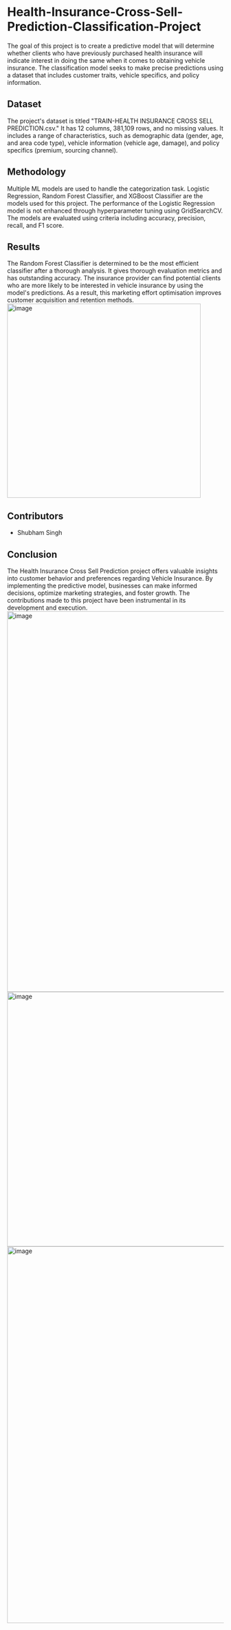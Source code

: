 # Health-Insurance-Cross-Sell-Prediction-Classification-Project

The goal of this project is to create a predictive model that will determine whether clients who have previously purchased health insurance will indicate interest in doing the same when it comes to obtaining vehicle insurance. The classification model seeks to make precise predictions using a dataset that includes customer traits, vehicle specifics, and policy information.

## Dataset
The project's dataset is titled "TRAIN-HEALTH INSURANCE CROSS SELL PREDICTION.csv." It has 12 columns, 381,109 rows, and no missing values. It includes a range of characteristics, such as demographic data (gender, age, and area code type), vehicle information (vehicle age, damage), and policy specifics (premium, sourcing channel).

## Methodology
Multiple ML models are used to handle the categorization task. Logistic Regression, Random Forest Classifier, and XGBoost Classifier are the models used for this project. The performance of the Logistic Regression model is not enhanced through hyperparameter tuning using GridSearchCV. The models are evaluated using criteria including accuracy, precision, recall, and F1 score.

## Results
The Random Forest Classifier is determined to be the most efficient classifier after a thorough analysis. It gives thorough evaluation metrics and has outstanding accuracy. The insurance provider can find potential clients who are more likely to be interested in vehicle insurance by using the model's predictions. As a result, this marketing effort optimisation improves customer acquisition and retention methods.
<img width="450" alt="image" src="https://github.com/Shubhu1111/Health-Insurance-Cross-Sell-Prediction-Classification-Project/assets/125637046/188b052b-c596-49cb-9d75-8e10603be50a">

## Contributors
- Shubham Singh

## Conclusion
The Health Insurance Cross Sell Prediction project offers valuable insights into customer behavior and preferences regarding Vehicle Insurance. By implementing the predictive model, businesses can make informed decisions, optimize marketing strategies, and foster growth. The contributions made to this project have been instrumental in its development and execution.
<img width="882" alt="image" src="https://github.com/Shubhu1111/Health-Insurance-Cross-Sell-Prediction-Classification-Project/assets/125637046/6db62d11-c6cf-4018-8062-e9857999c1bf">
<img width="590" alt="image" src="https://github.com/Shubhu1111/Health-Insurance-Cross-Sell-Prediction-Classification-Project/assets/125637046/0b34aed9-9f13-4077-8a39-686b41fe1913">
<img width="873" alt="image" src="https://github.com/Shubhu1111/Health-Insurance-Cross-Sell-Prediction-Classification-Project/assets/125637046/ec2a816c-8300-4beb-a906-089688dc302d">

